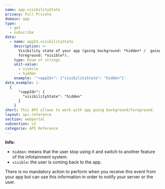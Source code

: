 ```yaml
---
name: app.visibilityState
privacy: Full Private
domain: app
type:
  - get
  - subscribe
data:
  - name: appId.visibilityState
    description: >-
      Visibility state of your app (going background: *hidden* /  going
      foreground: *visible*).
    type: Enum of strings
    unit-value:
      - visbile
      - hidden
    example: '"<appId>": {"visibilityState": "hidden"}'
data_example: |-
  {
      "<appId>": {
        "visibilityState": "hidden"
      }
    }
short: This API allows to work with app going background/foreground.
layout: api-reference
section: webportal
subsection: v2
categorie: API Reference
---
```


**Info:**
- `hidden`: means that the user stop using it and switch to another feature of the infotainment system.
- `visible`: the user is coming back to the app.

There is no mandatory action to perform when you receive this event from your app but can use this information in order to notify your server or the user.
